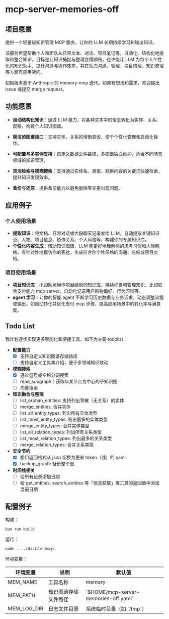 # mcp-server-memories-off

## 项目愿景

提供一个轻量级知识管理 MCP 服务，让你的 LLM 长期持续学习和输出知识。

该服务希望帮助个人和团队从日常文本、对话、项目笔记等，自动化、结构化地提取和整合知识。目标是让知识捕捉与整理变得顺畅，也许能让 LLM 为每个人个性化的知识助手，提升沟通与协作效率，并在助力沟通、管理、项目梳理、知识整理等方面有应用空间。

初始版本基于 Anthropic 的 memory-mcp 迭代。如果有想法和需求，欢迎提出 issue 或提交 merge request。

## 功能愿景

- **自动结构化知识**：通过 LLM 能力，将各种文本中的信息转化为实体、关系、观察，构建个人知识图谱。

- **简洁的图谱接口**：支持实体、关系的增删查改，便于个性化管理和自动化操作。

- **可配置与多实例支持**：自定义数据文件路径，多图谱独立维护，适合不同场景领域的知识管理。

- **灵活检索与模糊搜索**：支持通过实体名、类型、观察内容的关键词快速检索，提升知识发现效率。

- **备份与还原**：提供备份能力以避免删除等变更出现问题。

## 应用例子

### 个人使用场景

- **提取知识**：将文档、日常对话或大段聊天记录发给 LLM，自动提取关键知识点、人物、项目信息、协作关系、个人风格等，构建你的专属知识库。
- **个性化内容生成**：借助知识图谱，LLM 能更好地理解你的思考习惯和人际网络，有针对性地模仿你的表达，生成符合你个性风格的沟通、总结或项目文档。

### 项目使用场景

- **项目知识库**：小团队可用作项目级别的知识库，持续积累和管理知识，比如联合支付能力 mcp server，自动化记录用户购物偏好、行为习惯等。
- **agent 学习**：让你的智能 agent 不断学习历史数据与业务诉求，动态调整流程或输出，如自动转化并优化支付 mcp 步骤，提高应用场景中的转化率与满意度。

## Todo List

我计划逐步实现更多智能化和便捷工具，如下为主要 todolist：

- **配置能力**
  - [x] 支持自定义知识图谱存储路径
  - [ ] 支持自定义工具集介绍，便于多领域知识联动

- **模糊搜索**
  - [x] 通过逗号或空格分词搜索
  - [ ] read_subgraph：获取以某节点为中心的子知识图
  - [ ] 向量搜索

- **知识融合与整理**
  - [ ] list_orphan_entities: 支持列出零散（无关系）的实体
  - [ ] merge_entities: 合并实体
  - [ ] list_all_entity_types: 列出所有实体类型
  - [ ] list_most_entity_types: 列出最多的实体类型
  - [ ] merge_entity_types: 合并实体类型
  - [ ] list_all_relation_types: 列出所有关系类型
  - [ ] list_most_relation_types: 列出最多的关系类型
  - [ ] merge_relation_types: 合并关系类型

- **安全节约**
  - [x] 接口返回格式从 json 切换为更省 token（钱）的 yaml
  - [x] backup_graph: 备份整个图

- **时间线相关**
  - [ ] 给所有记录添加日期
  - [ ] 给 get_entities, search_entities 等「信息获取」类工具的返回值中添加当前日期

## 配置例子

构建：

`bun run build`

运行：

`node ..../dist/indexjs`

环境变量：

| 环境变量      | 说明                         | 默认值                                      |
|---------------|------------------------------|---------------------------------------------|
| MEM_NAME      | 工具名称                     | memory                                      |
| MEM_PATH      | 知识图谱存储文件路径         | \`$HOME/mcp-server-memories-off.yaml\`      |
| MEM_LOG_DIR   | 日志文件目录                 | 系统临时目录（如 \`/tmp\`）                 |
